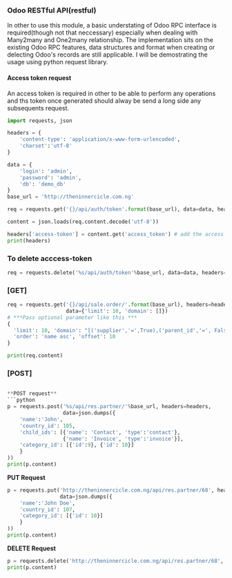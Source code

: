 ### Odoo RESTful API(restful)
In other to use this module, a basic understating of Odoo RPC interface is required(though not that neccessary) especially when dealing with Many2many and One2many relationship. The implementation sits on the existing Odoo RPC features, data structures  and format when creating or delecting Odoo's records are still applicable. I will be demostrating the usage using python request library.

#### Access token request
An access token is required in other to be able to perform any operations and ths token once generated should alway be send a long side any subsequents request.
```python
import requests, json

headers = {
    'content-type': 'application/x-www-form-urlencoded',
    'charset':'utf-8'
}

data = {
    'login': 'admin',
    'password': 'admin',
    'db': 'demo_db'
}
base_url = 'http://theninnercicle.com.ng'

req = requests.get('{}/api/auth/token'.format(base_url), data=data, headers=headers)

content = json.loads(req.content.decode('utf-8'))

headers['access-token'] = content.get('access_token') # add the access token to the header
print(headers)
```
### To delete acccess-token

```python
req = requests.delete('%s/api/auth/token'%base_url, data=data, headers=headers)
```
### [GET]
```python
req = requests.get('{}/api/sale.order/'.format(base_url), headers=headers,
                   data={'limit': 10, 'domain': []})
# ***Pass optional parameter like this ***
{
  'limit': 10, 'domain': "[('supplier','=',True),('parent_id','=', False)]",
  'order': 'name asc', 'offset': 10
}

print(req.content)

```
### [POST]
```python

**POST request**
```python
p = requests.post('%s/api/res.partner/'%base_url, headers=headers,
                  data=json.dumps({
    'name':'John',
    'country_id': 105,
    'child_ids': [{'name': 'Contact', 'type':'contact'},
                  {'name': 'Invoice', 'type':'invoice'}],
    'category_id': [{'id':9}, {'id': 10}]
    }
))
print(p.content)
```

**PUT Request**
```python
p = requests.put('http://theninnercicle.com.ng/api/res.partner/68', headers=headers,
                 data=json.dumps({
    'name':'John Doe',
    'country_id': 107,
    'category_id': [{'id': 10}]
    }
))
print(p.content)
```

**DELETE Request**
```python
p = requests.delete('http://theninnercicle.com.ng/api/res.partner/68', headers=headers)
print(p.content)
```

